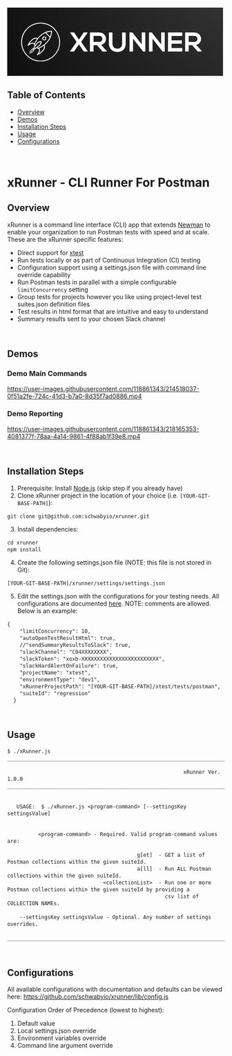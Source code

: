 ![xRunner Image](./resources/images/xrunner-logo-500.png)
<!-- ![Postman Image](https://assets.getpostman.com/common-share/postman-logo-horizontal-320x132.png) -->


## Table of Contents
- [Overview](#overview)
- [Demos](#demos)
- [Installation Steps](#installation-steps)
- [Usage](#usage)
- [Configurations](#configurations)


<br>

# xRunner - CLI Runner For Postman

## Overview
xRunner is a command line interface (CLI) app that extends [Newman](https://github.com/postmanlabs/newman) to enable your organization to run Postman tests with speed and at scale. These are the xRunner specific features:
* Direct support for [xtest](https://github.com/schwabyio/xtest)
* Run tests locally or as part of Continuous Integration (CI) testing
* Configuration support using a settings.json file with command line override capability
* Run Postman tests in parallel with a simple configurable `limitConcurrency` setting
* Group tests for projects however you like using project-level test suites.json definition files
* Test results in html format that are intuitive and easy to understand
* Summary results sent to your chosen Slack channel

<br>


## Demos

### Demo Main Commands

https://user-images.githubusercontent.com/118861343/214518037-0f51a2fe-724c-41d3-b7a0-8d35f7ad0886.mp4


### Demo Reporting



https://user-images.githubusercontent.com/118861343/218165353-4081377f-78aa-4a14-9861-4f88ab1f39e8.mp4




<br>

## Installation Steps
1. Prerequisite: Install [Node.js](https://nodejs.org/en/download/) (skip step if you already have)
2. Clone xRunner project in the location of your choice (i.e. `[YOUR-GIT-BASE-PATH]`):
```console
git clone git@github.com:schwabyio/xrunner.git
```
3. Install dependencies:
```console
cd xrunner
npm install
```
4. Create the following settings.json file (NOTE: this file is not stored in Git):
```console
[YOUR-GIT-BASE-PATH]/xrunner/settings/settings.json
```
5. Edit the settings.json with the configurations for your testing needs. All configurations are documented [here](lib/config.js). NOTE: comments are allowed. Below is an example:
```console
{
    "limitConcurrency": 10,
    "autoOpenTestResultHtml": true,
    //"sendSummaryResultsToSlack": true,
    "slackChannel": "C04XXXXXXXX",
    "slackToken": "xoxb-XXXXXXXXXXXXXXXXXXXXXXXXX",
    "slackHardAlertOnFailure": true,
    "projectName": "xtest",
    "environmentType": "dev1",
    "xRunnerProjectPath": "[YOUR-GIT-BASE-PATH]/xtest/tests/postman",
    "suiteId": "regression"
  }
```

<br>


## Usage
```console
$ ./xRunner.js 
__________________________________________________________________________________________________________________________________
                                                                                                                                  
                                                         xRunner Ver. 1.0.0
__________________________________________________________________________________________________________________________________


   USAGE:  $ ./xRunner.js <program-command> [--settingsKey settingsValue]


          <program-command> - Required. Valid program-command values are:

                                          g[et]  - GET a list of Postman collections within the given suiteId.
                                          a[ll]  - Run ALL Postman collections within the given suiteId.
                               <collectionList>  - Run one or more Postman collections within the given suiteId by providing a
                                                   csv list of COLLECTION NAMEs.

    --settingsKey settingsValue - Optional. Any number of settings overrides.

__________________________________________________________________________________________________________________________________
```

<br>

## Configurations
All available configurations with documentation and defaults can be viewed here:
https://github.com/schwabyio/xrunner/lib/config.js

Configuration Order of Precedence (lowest to highest):
1. Default value
2. Local settings.json override
3. Environment variables override
4. Command line argument override
